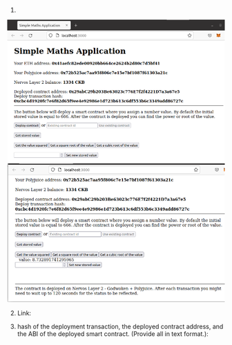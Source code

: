 1.
![](https://github.com/Pfed-prog/gitcoin_nervos/blob/main/task7/Running.png)
![](https://github.com/Pfed-prog/gitcoin_nervos/blob/main/task7/running2.png)

2. Link:

3. hash of the deployment transaction, the deployed contract address, and the ABI of the deployed smart contract. (Provide all in text format.):
